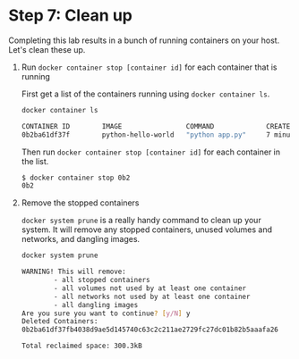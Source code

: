 # Step 7: Clean up

Completing this lab results in a bunch of running containers on your host. Let's clean these up.

1. Run `docker container stop [container id]` for each container that is running

    First get a list of the containers running using `docker container ls`.

    ```bash
    docker container ls
    ```

    ```bash
    CONTAINER ID        IMAGE                COMMAND             CREATED             STATUS              PORTS                    NAMES
    0b2ba61df37f        python-hello-world   "python app.py"     7 minutes ago       Up 7 minutes        0.0.0.0:5001->5000/tcp   practical_kirch
    ```

    Then run `docker container stop [container id]` for each container in the list.

    ```bash
    $ docker container stop 0b2
    0b2
    ```

2. Remove the stopped containers

    `docker system prune` is a really handy command to clean up your system. It will remove any stopped containers, unused volumes and networks, and dangling images.

    ```bash
    docker system prune
    ```

    ```bash
    WARNING! This will remove:
            - all stopped containers
            - all volumes not used by at least one container
            - all networks not used by at least one container
            - all dangling images
    Are you sure you want to continue? [y/N] y
    Deleted Containers:
    0b2ba61df37fb4038d9ae5d145740c63c2c211ae2729fc27dc01b82b5aaafa26

    Total reclaimed space: 300.3kB
```

